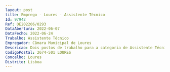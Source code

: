 ```yaml
--- 
layout: post
title: Emprego - Loures - Assistente Técnico
Id: 97942
Ref: OE202206/0293
DataAbertura: 2022-06-07
DataFecho: 2022-06-24
Trabalho: Assistente Técnico
Empregador: Câmara Municipal de Loures
Descricao: Dois postos de trabalho para a categoria de Assistente Técnico para a Divisão de Atendimento, Informação e Comunicação  Área de Imagem.
CodigoPostal: 2674-501 LOURES
Concelho: Loures
Distrito: Lisboa
--- 
```

